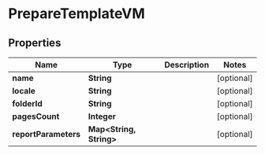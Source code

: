 

# PrepareTemplateVM


## Properties

| Name | Type | Description | Notes |
|------------ | ------------- | ------------- | -------------|
|**name** | **String** |  |  [optional] |
|**locale** | **String** |  |  [optional] |
|**folderId** | **String** |  |  [optional] |
|**pagesCount** | **Integer** |  |  [optional] |
|**reportParameters** | **Map&lt;String, String&gt;** |  |  [optional] |



